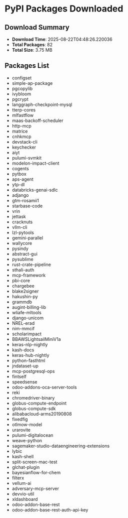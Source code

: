 # PyPI Packages Downloaded

## Download Summary
- **Download Time**: 2025-08-22T04:48:26.220036
- **Total Packages**: 82
- **Total Size**: 3.75 MB

## Packages List
- configset
- simple-ap-package
- pgcopylib
- ivybloom
- pgcrypt
- langgraph-checkpoint-mysql
- tterp-cores
- mlfastflow
- maas-backoff-scheduler
- http-mcp
- matrice
- cnhkmcp
- devstack-cli
- keychecker
- aiyt
- pulumi-svmkit
- modelon-impact-client
- cogents
- pytbox
- aps-agent
- ytp-dl
- databricks-genai-sdlc
- adjango
- gtm-rosamii1
- starbase-code
- vrin
- jettask
- cracknuts
- vllm-cli
- lzl-pytools
- gemini-parallel
- wallycore
- pysindy
- abstract-gui
- pysublime
- rust-crate-pipeline
- sthali-auth
- mcp-framework
- pbi-core
- chargebee
- blake2signer
- hakushin-py
- grammdb
- augint-billing-lib
- wliafe-mltools
- django-unicom
- NREL-erad
- nim-mmcif
- scholarimpact
- BBAWSLightsailMiniV1a
- keras-nlp-nightly
- kash-docs
- keras-hub-nightly
- python-fasthtml
- jndataset-up
- mcp-postgresql-ops
- fintself
- speedsense
- odoo-addons-oca-server-tools
- reki
- chromedriver-binary
- globus-compute-endpoint
- globus-compute-sdk
- alibabacloud-arms20190808
- fixedfig
- otlmow-model
- urarovite
- pulumi-digitalocean
- weave-python
- sagemaker-studio-dataengineering-extensions
- lybic
- kash-shell
- split-screen-mac-test
- glchat-plugin
- bayesianflow-for-chem
- filterx
- vellum-ai
- adversary-mcp-server
- devvio-util
- xldashboard
- odoo-addon-base-rest
- odoo-addon-base-rest-auth-api-key
